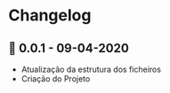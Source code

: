 # Changelog

## 🔖 0.0.1  -  09-04-2020

- Atualização da estrutura dos ficheiros
- Criação do Projeto